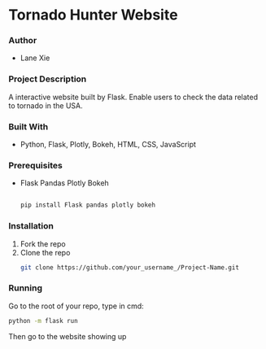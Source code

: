 # Tornado Hunter Website
### Author
- Lane Xie 

### Project Description
A interactive website built by Flask. Enable users to check the data related to tornado in the USA. 

### Built With
- Python, Flask, Plotly, Bokeh, HTML, CSS, JavaScript

### Prerequisites

* Flask Pandas Plotly Bokeh
  ```sh

  pip install Flask pandas plotly bokeh

  ```

### Installation
1. Fork the repo 
2. Clone the repo
   ```sh
   git clone https://github.com/your_username_/Project-Name.git
   ```

### Running
Go to the root of your repo, type in cmd:
   ```sh
  python -m flask run
   ```
Then go to the website showing up 

